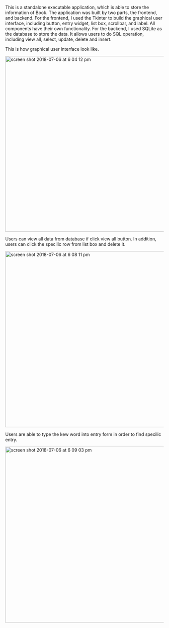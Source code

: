 This is a standalone executable application, which is able to store the information of Book.
The application was built by two parts, the frontend, and backend. 
For the frontend, I used the Tkinter to build the graphical user interface, including button, entry widget, list box, scrollbar, and label. 
All components have their own functionality. 
For the backend, I used SQLite as the database to store the data. It allows users to do SQL operation, including view all, select, update, delete and insert. 

This is how graphical user interface look like. 

<img width="559" alt="screen shot 2018-07-06 at 6 04 12 pm" src="https://user-images.githubusercontent.com/35472776/42405331-f59f79ce-8148-11e8-863a-02cde814b5db.png">




Users can view all data from database if click view all button. In addition, users can click the specilic row from list box and delete it. 

<img width="560" alt="screen shot 2018-07-06 at 6 08 11 pm" src="https://user-images.githubusercontent.com/35472776/42405335-fbc26d16-8148-11e8-880c-cbdd3a045c42.png">




Users are able to type the kew word into entry form in order to find specilic entry. 

<img width="560" alt="screen shot 2018-07-06 at 6 09 03 pm" src="https://user-images.githubusercontent.com/35472776/42405336-fea01c90-8148-11e8-9d4e-87ba3f066a86.png">
